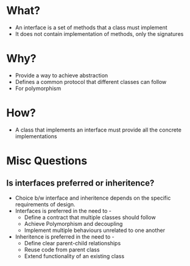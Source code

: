 # What?
- An interface is a set of methods that a class must implement
- It does not contain implementation of methods, only the signatures

# Why?
- Provide a way to achieve abstraction
- Defines a common protocol that different classes can follow
- For polymorphism

# How?
- A class that implements an interface must provide all the concrete implementations

# Misc Questions

## Is interfaces preferred or inheritence?
- Choice b/w interface and inheritence depends on the specific requirements of design.
- Interfaces is preferred in the need to -
    - Define a contract that multiple classes should follow
    - Achieve Polymorphism and decoupling
    - Implement multiple behaviours unrelated to one another
- Inheritence is preferred in the need to -
    - Define clear parent-child relationships
    - Reuse code from parent class
    - Extend functionality of an existing class